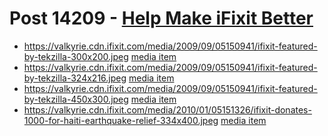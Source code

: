 # Post 14209 - [Help Make iFixit Better](https://www.ifixit.com/News/14209/help-make-ifixit-better)

- https://valkyrie.cdn.ifixit.com/media/2009/09/05150941/ifixit-featured-by-tekzilla-300x200.jpeg [media item](media-28625.md)
- https://valkyrie.cdn.ifixit.com/media/2009/09/05150941/ifixit-featured-by-tekzilla-324x216.jpeg [media item](media-28625.md)
- https://valkyrie.cdn.ifixit.com/media/2009/09/05150941/ifixit-featured-by-tekzilla-450x300.jpeg [media item](media-28625.md)
- https://valkyrie.cdn.ifixit.com/media/2010/01/05151326/ifixit-donates-1000-for-haiti-earthquake-relief-334x400.jpeg [media item](media-28582.md)